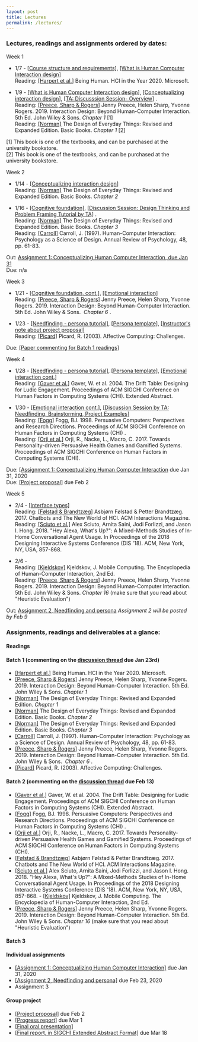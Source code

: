 ```yaml
---
layout: post
title: Lectures
permalink: /lectures/
---
```


### Lectures, readings and assignments ordered by dates:
Week 1  
- 1/7 - [[Course structure and requirements]](https://canvas.ucdavis.edu/courses/413583/files/folder/Lectures?preview=7506297), [[What is Human Computer Interaction design]](https://canvas.ucdavis.edu/courses/413583/files/folder/Lectures?preview=7506296)  
Reading:  [[Harpert et al.]](https://www.microsoft.com/en-us/research/uploads/prod/2019/03/beinghumana3-1.pdf) Being Human. HCI in the Year 2020. Microsoft.

- 1/9 - [[What is Human Computer Interaction design]](https://canvas.ucdavis.edu/courses/413583/files/folder/Lectures?preview=7506296), [[Conceptualizing interaction design]](https://canvas.ucdavis.edu/courses/413583/files/folder/Lectures?preview=7529812),  [[TA: Discusssion Session- Overview]](https://canvas.ucdavis.edu/courses/413583/files/folder/Discussion?preview=7586719) .   
Reading: [[Preece, Sharp & Rogers]](http://www.id-book.com/) Jenny Preece, Helen Sharp, Yvonne Rogers. 2019. Interaction Design: Beyond Human-Computer Interaction. 5th Ed. John Wiley & Sons.  *Chapter 1* [1]   
Reading: [[Norman]](https://www.basicbooks.com/titles/don-norman/the-design-of-everyday-things/9780465050659/) The Design of Everyday Things: Revised and Expanded Edition. Basic Books. *Chapter 1* [2]  


[1] This book is one of the textbooks, and can be purchased at the university bookstore.  
[2] This book is one of the textbooks, and can be purchased at the university bookstore.

Week 2
- 1/14 - [[Conceptualizing interaction design]](https://canvas.ucdavis.edu/courses/413583/files/folder/Lectures?preview=7529812)     
Reading: [[Norman]](https://www.basicbooks.com/titles/don-norman/the-design-of-everyday-things/9780465050659/) The Design of Everyday Things: Revised and Expanded Edition. Basic Books. *Chapter 2*    

- 1/16 - [[Cognitive foundation]](https://canvas.ucdavis.edu/courses/413583/files/folder/Lectures?preview=7584449), [[Discussion Session: Design Thinking and Problem Framing Tutorial by TA]](https://canvas.ucdavis.edu/courses/413583/files/folder/Discussion?preview=7586722) .   
Reading: [[Norman]](https://www.basicbooks.com/titles/don-norman/the-design-of-everyday-things/9780465050659/) The Design of Everyday Things: Revised and Expanded Edition. Basic Books. *Chapter 3*     
Reading: [[Carroll]](https://canvas.ucdavis.edu/courses/413583/files/folder/Readings?preview=7584433) Carroll, J. (1997). Human-Computer Interaction: Psychology as a Science of Design. Annual Review of Psychology, 48, pp. 61-83.      

Out: [Assignment 1: Conceptualizing Human Computer Interaction, due Jan 31](https://canvas.ucdavis.edu/courses/413583/assignments/423189)  
Due: n/a


Week 3
- 1/21 - [[Cognitive foundation, cont.]](https://canvas.ucdavis.edu/courses/413583/files/folder/Lectures?preview=7584449), [[Emotional interaction]](https://canvas.ucdavis.edu/courses/413583/files/folder/Lectures?preview=7630014)    
Reading: [[Preece, Sharp & Rogers]](http://www.id-book.com/) Jenny Preece, Helen Sharp, Yvonne Rogers. 2019. Interaction Design: Beyond Human-Computer Interaction. 5th Ed. John Wiley & Sons.  *Chapter 6* .  

- 1/23 - [[Needfinding - persona tutorial]](https://canvas.ucdavis.edu/courses/413583/files/folder/Lectures?preview=7635631), [[Persona template]](https://asinthecity.com/2011/05/13/explaining-personas-used-in-ux-design-%E2%80%93-part-2/),  [[Instructor's note about project proposal]](https://canvas.ucdavis.edu/courses/413583/files/?preview=7635610)   
Reading: [[Picard]](https://affect.media.mit.edu/pdfs/03.picard.pdf) Picard, R. (2003). Affective Computing: Challenges.   

Due: [[Paper commenting for Batch 1 readings]](https://canvas.ucdavis.edu/courses/413583/discussion_topics/401711)  


Week 4
- 1/28 - [[Needfinding - persona tutorial]](https://canvas.ucdavis.edu/courses/413583/files/folder/Lectures?preview=7635631), [[Persona template]](https://asinthecity.com/2011/05/13/explaining-personas-used-in-ux-design-%E2%80%93-part-2/), [[Emotional interaction cont.]](https://canvas.ucdavis.edu/courses/413583/files/folder/Lectures?preview=7630014)  
Reading: [[Gaver et al.]](https://canvas.ucdavis.edu/courses/413583/files/folder/Readings?preview=7679623) Gaver, W. et al. 2004. The Drift Table: Designing for Ludic Engagement. Proceedings of ACM SIGCHI Conference on Human Factors in Computing Systems (CHI). Extended Abstract.   

- 1/30 - [[Emotional interaction cont.]](https://canvas.ucdavis.edu/courses/413583/files/folder/Lectures?preview=7630014), [[Discussion Session by TA: Needfinding, Brainstorming, Project Examples]](https://canvas.ucdavis.edu/courses/413583/files/folder/Discussion?preview=7720909)    
Reading: [[Fogg]](https://canvas.ucdavis.edu/courses/413583/files/folder/Readings?preview=7679622) Fogg, BJ. 1998. Persuasive Computers: Perspectives and Research Directions. Proceedings of ACM SIGCHI Conference on Human Factors in Computing Systems (CHI) .    
Reading: [[Orji et al.]](https://canvas.ucdavis.edu/courses/413583/files/folder/Readings?preview=7679621) Orji, R., Nacke, L., Macro, C. 2017. Towards Personality-driven Persuasive Health  Games and Gamified Systems. Proceedings of ACM SIGCHI Conference on Human Factors in Computing Systems (CHI).    

Due: [[Assignment 1: Conceptualizing Human Computer Interaction](https://canvas.ucdavis.edu/courses/413583/assignments/423189) due Jan 31, 2020   
Due: [[Project proposal]](https://canvas.ucdavis.edu/courses/413583/assignments/424864) due Feb 2  


Week 5
- 2/4 - [[Interface types]](https://canvas.ucdavis.edu/courses/413583/files/folder/Lectures?preview=7751460)   
Reading: [[Følstad & Brandtzæg]](https://canvas.ucdavis.edu/courses/413583/files/folder/Readings?preview=7751427) Asbjørn Følstad & Petter Brandtzæg. 2017. Chatbots and The New World of HCI. ACM Interactions Magazine.  
Reading: [[Sciuto et al.]](https://canvas.ucdavis.edu/courses/413583/files/folder/Readings?preview=7751431) Alex Sciuto, Arnita Saini, Jodi Forlizzi, and Jason I. Hong. 2018. "Hey Alexa, What's Up?": A Mixed-Methods Studies of In-Home Conversational Agent Usage. In Proceedings of the 2018 Designing Interactive Systems Conference (DIS '18). ACM, New York, NY, USA, 857-868.   

- 2/6 -                                  
Reading: [[Kjeldskov]](https://www.interaction-design.org/literature/book/the-encyclopedia-of-human-computer-interaction-2nd-ed/mobile-computing) Kjeldskov, J. Mobile Computing. The Encyclopedia of Human-Computer Interaction, 2nd Ed.    
Reading: [[Preece, Sharp & Rogers]](http://www.id-book.com/) Jenny Preece, Helen Sharp, Yvonne Rogers. 2019. Interaction Design: Beyond Human-Computer Interaction. 5th Ed. John Wiley & Sons.  *Chapter 16* (make sure that you read about "Heuristic Evaluation")  

Out: [Assignment 2, Needfinding and persona](https://canvas.ucdavis.edu/courses/413583/assignments/429555) *Assignment 2 will be posted by Feb 9*

### Assignments, readings and deliverables at a glance:

#### Readings
#### Batch 1 (commenting on the [discussion thread](https://canvas.ucdavis.edu/courses/413583/discussion_topics/401711) due Jan 23rd)
- [[Harpert et al.]](https://www.microsoft.com/en-us/research/uploads/prod/2019/03/beinghumana3-1.pdf) Being Human. HCI in the Year 2020. Microsoft.
- [[Preece, Sharp & Rogers]](http://www.id-book.com/) Jenny Preece, Helen Sharp, Yvonne Rogers. 2019. Interaction Design: Beyond Human-Computer Interaction. 5th Ed. John Wiley & Sons. *Chapter 1*
- [[Norman]](https://www.basicbooks.com/titles/don-norman/the-design-of-everyday-things/9780465050659/) The Design of Everyday Things: Revised and Expanded Edition. *Chapter 1*  
- [[Norman]](https://www.basicbooks.com/titles/don-norman/the-design-of-everyday-things/9780465050659/) The Design of Everyday Things: Revised and Expanded Edition. Basic Books. *Chapter 2*   
- [[Norman]](https://www.basicbooks.com/titles/don-norman/the-design-of-everyday-things/9780465050659/) The Design of Everyday Things: Revised and Expanded Edition. Basic Books. *Chapter 3*   
- [[Carroll]](https://canvas.ucdavis.edu/courses/413583/files/folder/Readings?preview=7584433) Carroll, J. (1997). Human-Computer Interaction: Psychology as a Science of Design. Annual Review of Psychology, 48, pp. 61-83.  
- [[Preece, Sharp & Rogers]](http://www.id-book.com/) Jenny Preece, Helen Sharp, Yvonne Rogers. 2019. Interaction Design: Beyond Human-Computer Interaction. 5th Ed. John Wiley & Sons.  *Chapter 6* .   
- [[Picard]](https://affect.media.mit.edu/pdfs/03.picard.pdf) Picard, R. (2003). Affective Computing: Challenges.   

#### Batch 2 (commenting on the [discussion thread](https://canvas.ucdavis.edu/courses/413583/discussion_topics/410685) due Feb 13)
- [[Gaver et al.]](https://canvas.ucdavis.edu/courses/413583/files/folder/Readings?preview=7679623) Gaver, W. et al. 2004. The Drift Table: Designing for Ludic Engagement. Proceedings of ACM SIGCHI Conference on Human Factors in Computing Systems (CHI). Extended Abstract.  
- [[Fogg]](https://canvas.ucdavis.edu/courses/413583/files/folder/Readings?preview=7679622) Fogg, BJ. 1998. Persuasive Computers: Perspectives and Research Directions. Proceedings of ACM SIGCHI Conference on Human Factors in Computing Systems (CHI) .  
- [[Orji et al.]](https://canvas.ucdavis.edu/courses/413583/files/folder/Readings?preview=7679621) Orji, R., Nacke, L., Macro, C. 2017. Towards Personality-driven Persuasive Health  Games and Gamified Systems. Proceedings of ACM SIGCHI Conference on Human Factors in Computing Systems (CHI).     
- [[Følstad & Brandtzæg]](https://canvas.ucdavis.edu/courses/413583/files/folder/Readings?preview=7751427) Asbjørn Følstad & Petter Brandtzæg. 2017. Chatbots and The New World of HCI. ACM Interactions Magazine.    
- [[Sciuto et al.]](https://canvas.ucdavis.edu/courses/413583/files/folder/Readings?preview=7751431) Alex Sciuto, Arnita Saini, Jodi Forlizzi, and Jason I. Hong. 2018. "Hey Alexa, What's Up?": A Mixed-Methods Studies of In-Home Conversational Agent Usage. In Proceedings of the 2018 Designing Interactive Systems Conference (DIS '18). ACM, New York, NY, USA, 857-868. - [[Kjeldskov]](https://www.interaction-design.org/literature/book/the-encyclopedia-of-human-computer-interaction-2nd-ed/mobile-computing) Kjeldskov, J. Mobile Computing. The Encyclopedia of Human-Computer Interaction, 2nd Ed.    
- [[Preece, Sharp & Rogers]](http://www.id-book.com/) Jenny Preece, Helen Sharp, Yvonne Rogers. 2019. Interaction Design: Beyond Human-Computer Interaction. 5th Ed. John Wiley & Sons.  *Chapter 16* (make sure that you read about "Heuristic Evaluation")  


#### Batch 3


#### Individual assignments
- [[Assignment 1: Conceptualizing Human Computer Interaction]](https://canvas.ucdavis.edu/courses/413583/assignments/423189) due Jan 31, 2020 
- [[Assignment 2, Needfinding and persona]](https://canvas.ucdavis.edu/courses/413583/assignments/429555) due Feb 23, 2020
- Assignment 3


#### Group project
- [[Project proposal]](https://canvas.ucdavis.edu/courses/413583/assignments/424864) due Feb 2
- [[Progress report]]() due Mar 1
- [[Final oral presentation]]()  
- [[Final report, in SIGCHI Extended Abstract Format]]() due Mar 18
